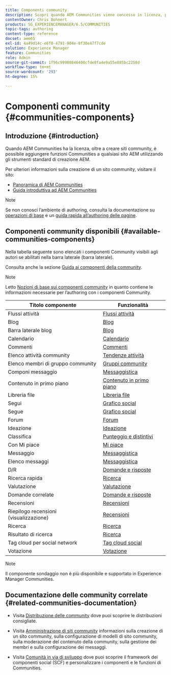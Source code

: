 ```yaml
---
title: Componenti community
description: Scopri quando AEM Communities viene concesso in licenza, puoi aggiungere funzioni delle community a qualsiasi sito AEM utilizzando gli strumenti standard di creazione AEM.
contentOwner: Chris Bohnert
products: SG_EXPERIENCEMANAGER/6.5/COMMUNITIES
topic-tags: authoring
content-type: reference
docset: aem65
exl-id: 4a49d14c-e6f0-4791-904e-8f30e47f7cde
solution: Experience Manager
feature: Communities
role: Admin
source-git-commit: 1f56c99980846400cfde8fa4e9a55e885bc2258d
workflow-type: tm+mt
source-wordcount: '293'
ht-degree: 15%

---
```


# Componenti community {#communities-components}

## Introduzione {#introduction}

Quando AEM Communities ha la licenza, oltre a creare siti community, è possibile aggiungere funzioni Communities a qualsiasi sito AEM utilizzando gli strumenti standard di creazione AEM.

Per ulteriori informazioni sulla creazione di un sito community, visitare il sito:

* [Panoramica di AEM Communities](/help/communities/overview.md)
* [Guida introduttiva ad AEM Communities](/help/communities/getting-started.md)

>[!NOTE]
>
>Se non conosci l’ambiente di authoring, consulta la documentazione su [operazioni di base](/help/sites-authoring/basic-handling.md) e un [guida rapida all’authoring delle pagine](/help/sites-authoring/qg-page-authoring.md).

## Componenti community disponibili {#available-communities-components}

Nella tabella seguente sono elencati i componenti Community visibili agli autori se abilitati nella barra laterale (barra laterale).

Consulta anche la sezione [Guida ai componenti della community](/help/communities/components-guide.md).

>[!NOTE]
>
>Letto [Nozioni di base sui componenti community](/help/communities/basics.md) in quanto contiene le informazioni necessarie per l’authoring con i componenti Community.

| **Titolo componente** | **Funzionalità** |
|---|---|
| Flussi attività | [Flussi attività](/help/communities/activities.md) |
| Blog | [Blog](/help/communities/blog-feature.md) |
| Barra laterale blog | [Blog](/help/communities/blog-feature.md) |
| Calendario | [Calendario](/help/communities/calendar.md) |
| Commenti | [Commenti](/help/communities/comments.md) |
| Elenco attività community | [Tendenze attività](/help/communities/trends.md) |
| Elenco membri di gruppo community | [Gruppi community](/help/communities/creating-groups.md) |
| Componi messaggio | [Messaggistica](/help/communities/configure-messaging.md) |
| Contenuto in primo piano | [Contenuto in primo piano](/help/communities/featured.md) |
| Libreria file | [Libreria file](/help/communities/file-library.md) |
| Segui | [Grafico social](/help/communities/socialgraph.md) |
| Segue | [Grafico social](/help/communities/socialgraph.md) |
| Forum | [Forum](/help/communities/forum.md) |
| Ideazione | [Ideazione](/help/communities/ideation-feature.md) |
| Classifica | [Punteggio e distintivi](/help/communities/enabling-leaderboard.md) |
| Con Mi piace | [Mi piace](/help/communities/liking.md) |
| Messaggio | [Messaggistica](/help/communities/configure-messaging.md) |
| Elenco messaggi | [Messaggistica](/help/communities/configure-messaging.md) |
| D/R | [Domande e risposte](/help/communities/working-with-qna.md) |
| Ricerca rapida | [Ricerca](/help/communities/search.md) |
| Valutazione | [Valutazione](/help/communities/rating.md) |
| Domande correlate | [Domande e risposte](/help/communities/working-with-qna.md) |
| Recensioni | [Recensioni](/help/communities/reviews.md) |
| Riepilogo recensioni (visualizzazione) | [Recensioni](/help/communities/reviews.md) |
| Ricerca | [Ricerca](/help/communities/search.md) |
| Risultato di ricerca  | [Ricerca](/help/communities/search.md) |
| Tag cloud per social network | [Tag cloud social](/help/communities/tagcloud.md) |
| Votazione | [Votazione](/help/communities/voting.md) |

>[!NOTE]
>
>Il componente sondaggio non è più disponibile e supportato in Experience Manager Communities.

## Documentazione delle community correlate {#related-communities-documentation}

* Visita [Distribuzione delle community](/help/communities/deploy-communities.md) dove puoi scoprire le distribuzioni consigliate.

* Visita [Amministrazione di siti community](/help/communities/administer-landing.md) informazioni sulla creazione di un sito community, sulla configurazione di modelli di sito community, sulla moderazione del contenuto della community, sulla gestione dei membri e sulla configurazione dei messaggi.

* Visita [Comunità in via di sviluppo](/help/communities/communities.md) dove puoi scoprire il framework dei componenti social (SCF) e personalizzare i componenti e le funzioni di Communities.
